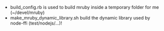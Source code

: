 * build_config.rb is used to build mruby inside a temporary folder for me (~/devel/mruby) 
* make_mruby_dynamic_library.sh build the dynamic library used by node-ffi (test/nodejs/...)!